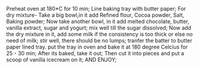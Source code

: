 Preheat oven at 180*C for 10 min;
Line baking tray with butter paper;
For dry mixture-
Take a big bowl,in it add Refined flour, Cocoa powder, Salt, Baking powder;
Now take another bowl, in it add melted chocolate, butter, vanilla extract, sugar and yogurt;
mix well till the sugar dissolved;
Now add the dry mixture in it,
 add some milk if the consistency is too thick or else no need of milk;
stir well, there should be no lumps;
tranfer the batter to butter paper lined tray.
put the tray in oven and bake it at 180 degree Celcius for 25 - 30 min;
After its baked, take it out;
Then cut it into pieces and put a scoop of vanilla icecream on it;
AND ENJOY;
